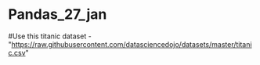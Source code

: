 # Pandas_27_jan

#Use this titanic dataset - "https://raw.githubusercontent.com/datasciencedojo/datasets/master/titanic.csv"
